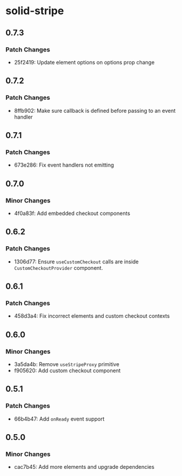 # solid-stripe

## 0.7.3

### Patch Changes

- 25f2419: Update element options on options prop change

## 0.7.2

### Patch Changes

- 8ffb902: Make sure callback is defined before passing to an event handler

## 0.7.1

### Patch Changes

- 673e286: Fix event handlers not emitting

## 0.7.0

### Minor Changes

- 4f0a83f: Add embedded checkout components

## 0.6.2

### Patch Changes

- 1306d77: Ensure `useCustomCheckout` calls are inside `CustomCheckoutProvider` component.

## 0.6.1

### Patch Changes

- 458d3a4: Fix incorrect elements and custom checkout contexts

## 0.6.0

### Minor Changes

- 3a5da4b: Remove `useStripeProxy` primitive
- f905620: Add custom checkout component

## 0.5.1

### Patch Changes

- 66b4b47: Add `onReady` event support

## 0.5.0

### Minor Changes

- cac7b45: Add more elements and upgrade dependencies
